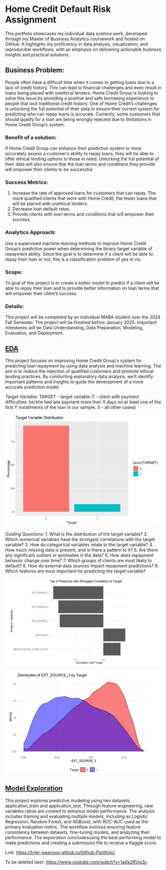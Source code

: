 # Home Credit Default Risk Assignment
This portfolio showcases my individual data science work, developed through my Master of Business Analytics coursework and hosted on GitHub. It highlights my proficiency in data analysis, visualization, and reproducible workflows, with an emphasis on delivering actionable business insights and practical solutions.

## Business Problem:
People often have a difficult time when it comes to getting loans due to a lack of credit history. This
can lead to financial challenges and even result in loans being placed with unethical lenders. Home
Credit Group is looking to solve this issue by providing a positive and safe borrowing experience to
people that lack traditional credit history. One of Home Credit’s challenges is unlocking the full
potential of their data to ensure their current system for predicting who can repay loans is accurate.
Currently, some customers that should qualify for a loan are being wrongly rejected due to
limitations in Home Credit Group’s system.

### Benefit of a solution:
If Home Credit Group can enhance their prediction system to more accurately assess a customer’s
ability to repay loans, they will be able to offer ethical lending options to those in need. Unlocking
the full potential of their data will also ensure that the loan terms and conditions they provide will
empower their clients to be successful.

### Success Metrics:
1. Increase the rate of approved loans for customers that can repay. The more qualified clients
that work with Home Credit, the fewer loans that will be placed with unethical lenders.
2. Decrease loan default rates.
3. Provide clients with loan terms and conditions that will empower their success.

### Analytics Approach:
Use a supervised machine learning methods to improve Home Credit Group’s predictive power
when determining the binary target variable of repayment ability. Since the goal is to determine if a
client will be able to repay their loan or not, this is a classification problem of yes or no.

### Scope:
To goal of this project is to create a better model to predict if a client will be able to repay their loan
and to provide better information on loan terms that will empower their client’s success.
### Details:
This project will be completed by an individual MABA student over the 2024 Fall Semester. The
project will be finished before January 2025. Important milestones will be Data Understanding,
Data Preparation, Modeling, Evaluation, and Deployment. 

## [EDA](https://github.com/tyler-swanson/EDA-2/blob/main/EDA%202.Rmd)
This project focuses on improving Home Credit Group's system for predicting loan repayment by using data analysis and machine learning. The aim is to reduce the rejection of qualified customers and promote ethical lending practices. By conducting exploratory data analysis, we’ll identify important patterns and insights to guide the development of a more accurate prediction model

*Target Variable:* TARGET - target variable (1 - client with payment difficulties: he/she had late payment more than X days on at least one of the first Y installments of the loan in our sample, 0 - all other cases)

![](https://github.com/tyler-swanson/Github-Portfolio/blob/main/Target%20Variable%20Distribution.png)

*Guiding Questions:* 1. What is the distribution of the target variable? 2. Which numerical variables have the strongest correlations with the target variable? 3. How do categorical variables relate to the target variable? 4. How much missing data is present, and is there a pattern to it? 5. Are there any significant outliers or anomalies in the data? 6. How does repayment behavior change over time? 7. Which groups of clients are most likely to default? 8. How do external data sources impact repayment predictions? 9. Which features are most important for predicting the target variable?

![](https://github.com/tyler-swanson/Github-Portfolio/blob/main/Top%20Predictors%20.jpg)

![](https://github.com/tyler-swanson/Github-Portfolio/blob/main/Screenshot%202024-12-04%20183154.jpg)

## [Model Exploration ](https://github.com/tyler-swanson/EDA-2/blob/main/Modeling.Rmd)
This project explores predictive modeling using two datasets, application_train and application_test. Through feature engineering, new variables ratios are created to enhance model performance. The analysis includes training and evaluating multiple models, including as Logistic Regression, Random Forest, and XGBoost, with ROC-AUC used as the primary evaluation metric. The workflow involves ensuring feature consistency between datasets, fine-tuning models, and analyzing their performance. The exploration concludesusing the best-performing model to make predictions and creating a submission file to receive a Kaggle score.  

Link: https://tyler-swanson.github.io/Github-Portfolio/

To be deleted later: https://www.youtube.com/watch?v=1aXk2RViq3c



